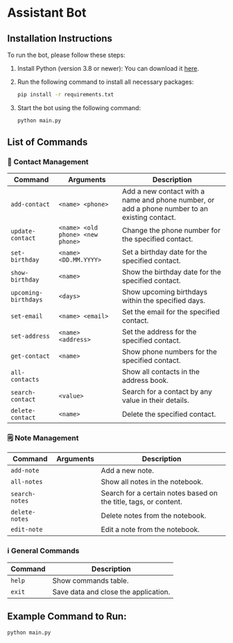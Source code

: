 # Assistant Bot


## Installation Instructions

To run the bot, please follow these steps:

1. Install Python (version 3.8 or newer):
   You can download it [here](https://www.python.org/downloads/).

2. Run the following command to install all necessary packages:

    ```bash
    pip install -r requirements.txt
    ```

3. Start the bot using the following command:

    ```bash
    python main.py
    ```

## List of Commands

### 📇 Contact Management

| Command           | Arguments                    | Description                                                                                     |
|-------------------|------------------------------|-------------------------------------------------------------------------------------------------|
| `add-contact`     | `<name> <phone>`             | Add a new contact with a name and phone number, or add a phone number to an existing contact.   |
| `update-contact`  | `<name> <old phone> <new phone>` | Change the phone number for the specified contact.                                         |
| `set-birthday`    | `<name> <DD.MM.YYYY>`        | Set a birthday date for the specified contact.                                                  |
| `show-birthday`   | `<name>`                     | Show the birthday date for the specified contact.                                               |
| `upcoming-birthdays` | `<days>`                  | Show upcoming birthdays within the specified days.                                              |
| `set-email`       | `<name> <email>`             | Set the email for the specified contact.                                                        |
| `set-address`     | `<name> <address>`           | Set the address for the specified contact.                                                      |
| `get-contact`     | `<name>`                     | Show phone numbers for the specified contact.                                                   |
| `all-contacts`    |                              | Show all contacts in the address book.                                                          |
| `search-contact`  | `<value>`                    | Search for a contact by any value in their details.                                             |
| `delete-contact`  | `<name>`                     | Delete the specified contact.                                                                   |

### 🗒️ Note Management

| Command         | Arguments               | Description                                                                    |
|-----------------|-------------------------|--------------------------------------------------------------------------------|
| `add-note`      |                         | Add a new note.                                                                |
| `all-notes`     |                         | Show all notes in the notebook.                                                |
| `search-notes`  |                         | Search for a certain notes based on the title, tags, or content.               |
| `delete-notes`  |                         | Delete notes from the notebook.                                                |
| `edit-note`     |                         | Edit a note from the notebook.                                                 |

### ℹ️ General Commands

| Command   | Description                    |
|-----------|--------------------------------|
| `help`    | Show commands table.           |
| `exit`    | Save data and close the application. |


## Example Command to Run:

```bash
python main.py